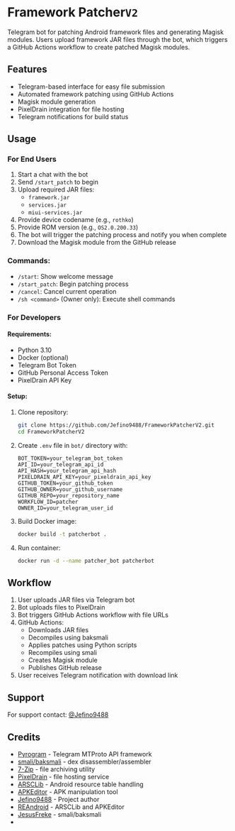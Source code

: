 # Framework Patcher`V2`

Telegram bot for patching Android framework files and generating Magisk modules. Users upload framework JAR files
through the bot, which triggers a GitHub Actions workflow to create patched Magisk modules.

## Features

- Telegram-based interface for easy file submission
- Automated framework patching using GitHub Actions
- Magisk module generation
- PixelDrain integration for file hosting
- Telegram notifications for build status

## Usage

### For End Users

1. Start a chat with the bot
2. Send `/start_patch` to begin
3. Upload required JAR files:
    - `framework.jar`
    - `services.jar`
    - `miui-services.jar`
4. Provide device codename (e.g., `rothko`)
5. Provide ROM version (e.g., `OS2.0.200.33`)
6. The bot will trigger the patching process and notify you when complete
7. Download the Magisk module from the GitHub release

### Commands:

- `/start`: Show welcome message
- `/start_patch`: Begin patching process
- `/cancel`: Cancel current operation
- `/sh <command>` (Owner only): Execute shell commands

### For Developers

#### Requirements:

- Python 3.10
- Docker (optional)
- Telegram Bot Token
- GitHub Personal Access Token
- PixelDrain API Key

#### Setup:

1. Clone repository:
   ```bash
   git clone https://github.com/Jefino9488/FrameworkPatcherV2.git
   cd FrameworkPatcherV2
2. Create `.env` file in `bot/` directory with:
   ```env
   BOT_TOKEN=your_telegram_bot_token
   API_ID=your_telegram_api_id
   API_HASH=your_telegram_api_hash
   PIXELDRAIN_API_KEY=your_pixeldrain_api_key
   GITHUB_TOKEN=your_github_token
   GITHUB_OWNER=your_github_username
   GITHUB_REPO=your_repository_name
   WORKFLOW_ID=patcher
   OWNER_ID=your_telegram_user_id
   ```
3. Build Docker image:
   ```bash
   docker build -t patcherbot .
   ```
4. Run container:
   ```bash
   docker run -d --name patcher_bot patcherbot
   ```

## Workflow

1. User uploads JAR files via Telegram bot
2. Bot uploads files to PixelDrain
3. Bot triggers GitHub Actions workflow with file URLs
4. GitHub Actions:
    - Downloads JAR files
    - Decompiles using baksmali
    - Applies patches using Python scripts
    - Recompiles using smali
    - Creates Magisk module
    - Publishes GitHub release
5. User receives Telegram notification with download link

## Support

For support contact: [@Jefino9488](https://t.me/Jefino9488)

## Credits

- [Pyrogram](https://pyrogram.org/) - Telegram MTProto API framework
- [smali/baksmali](https://github.com/JesusFreke/smali) - dex disassembler/assembler
- [7-Zip](https://www.7-zip.org/) - file archiving utility
- [PixelDrain](https://pixeldrain.com/) - file hosting service
- [ARSCLib](https://github.com/REandroid/ARSCLib) - Android resource table handling
- [APKEditor](https://github.com/REandroid/APKEditor) - APK manipulation tool
- [Jefino9488](https://github.com/Jefino9488) - Project author
- [REAndroid](https://github.com/REandroid) - ARSCLib and APKEditor
- [JesusFreke](https://github.com/JesusFreke) - smali/baksmali
- 